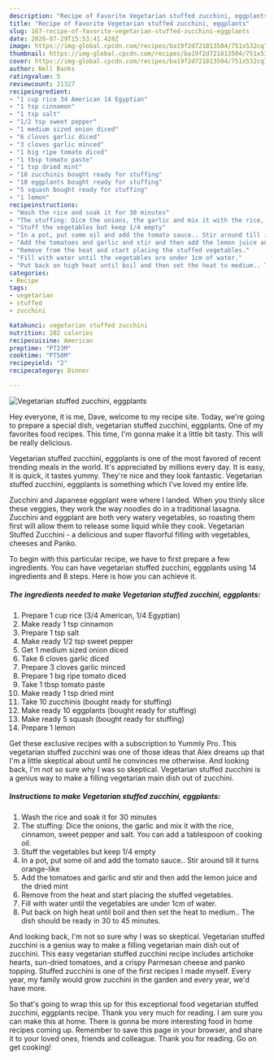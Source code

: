 ```yaml
---
description: "Recipe of Favorite Vegetarian stuffed zucchini, eggplants"
title: "Recipe of Favorite Vegetarian stuffed zucchini, eggplants"
slug: 167-recipe-of-favorite-vegetarian-stuffed-zucchini-eggplants
date: 2020-07-29T15:53:41.428Z
image: https://img-global.cpcdn.com/recipes/ba19f2d721813504/751x532cq70/vegetarian-stuffed-zucchini-eggplants-recipe-main-photo.jpg
thumbnail: https://img-global.cpcdn.com/recipes/ba19f2d721813504/751x532cq70/vegetarian-stuffed-zucchini-eggplants-recipe-main-photo.jpg
cover: https://img-global.cpcdn.com/recipes/ba19f2d721813504/751x532cq70/vegetarian-stuffed-zucchini-eggplants-recipe-main-photo.jpg
author: Nell Banks
ratingvalue: 5
reviewcount: 21327
recipeingredient:
- "1 cup rice 34 American 14 Egyptian"
- "1 tsp cinnamon"
- "1 tsp salt"
- "1/2 tsp sweet pepper"
- "1 medium sized onion diced"
- "6 cloves garlic diced"
- "3 cloves garlic minced"
- "1 big ripe tomato diced"
- "1 tbsp tomato paste"
- "1 tsp dried mint"
- "10 zucchinis bought ready for stuffing"
- "10 eggplants bought ready for stuffing"
- "5 squash bought ready for stuffing"
- "1 lemon"
recipeinstructions:
- "Wash the rice and soak it for 30 minutes"
- "The stuffing: Dice the onions, the garlic and mix it with the rice, cinnamon, sweet pepper and salt. You can add a tablespoon of cooking oil."
- "Stuff the vegetables but keep 1/4 empty"
- "In a pot, put some oil and add the tomato sauce.. Stir around till it turns orange-like"
- "Add the tomatoes and garlic and stir and then add the lemon juice and the dried mint"
- "Remove from the heat and start placing the stuffed vegetables."
- "Fill with water until the vegetables are under 1cm of water."
- "Put back on high heat until boil and then set the heat to medium.. The dish should be ready in 30 to 45 minutes."
categories:
- Recipe
tags:
- vegetarian
- stuffed
- zucchini

katakunci: vegetarian stuffed zucchini 
nutrition: 202 calories
recipecuisine: American
preptime: "PT23M"
cooktime: "PT58M"
recipeyield: "2"
recipecategory: Dinner

---
```



![Vegetarian stuffed zucchini, eggplants](https://img-global.cpcdn.com/recipes/ba19f2d721813504/751x532cq70/vegetarian-stuffed-zucchini-eggplants-recipe-main-photo.jpg)

Hey everyone, it is me, Dave, welcome to my recipe site. Today, we're going to prepare a special dish, vegetarian stuffed zucchini, eggplants. One of my favorites food recipes. This time, I'm gonna make it a little bit tasty. This will be really delicious.

Vegetarian stuffed zucchini, eggplants is one of the most favored of recent trending meals in the world. It's appreciated by millions every day. It is easy, it is quick, it tastes yummy. They're nice and they look fantastic. Vegetarian stuffed zucchini, eggplants is something which I've loved my entire life.

Zucchini and Japanese eggplant were where I landed. When you thinly slice these veggies, they work the way noodles do in a traditional lasagna. Zucchini and eggplant are both very watery vegetables, so roasting them first will allow them to release some liquid while they cook. Vegetarian Stuffed Zucchini - a delicious and super flavorful filling with vegetables, cheeses and Panko.


To begin with this particular recipe, we have to first prepare a few ingredients. You can have vegetarian stuffed zucchini, eggplants using 14 ingredients and 8 steps. Here is how you can achieve it.

<!--inarticleads1-->

##### The ingredients needed to make Vegetarian stuffed zucchini, eggplants:

1. Prepare 1 cup rice (3/4 American, 1/4 Egyptian)
1. Make ready 1 tsp cinnamon
1. Prepare 1 tsp salt
1. Make ready 1/2 tsp sweet pepper
1. Get 1 medium sized onion diced
1. Take 6 cloves garlic diced
1. Prepare 3 cloves garlic minced
1. Prepare 1 big ripe tomato diced
1. Take 1 tbsp tomato paste
1. Make ready 1 tsp dried mint
1. Take 10 zucchinis (bought ready for stuffing)
1. Make ready 10 eggplants (bought ready for stuffing)
1. Make ready 5 squash (bought ready for stuffing)
1. Prepare 1 lemon


Get these exclusive recipes with a subscription to Yummly Pro. This vegetarian stuffed zucchini was one of those ideas that Alex dreams up that I&#39;m a little skeptical about until he convinces me otherwise. And looking back, I&#39;m not so sure why I was so skeptical. Vegetarian stuffed zucchini is a genius way to make a filling vegetarian main dish out of zucchini. 

<!--inarticleads2-->

##### Instructions to make Vegetarian stuffed zucchini, eggplants:

1. Wash the rice and soak it for 30 minutes
1. The stuffing: Dice the onions, the garlic and mix it with the rice, cinnamon, sweet pepper and salt. You can add a tablespoon of cooking oil.
1. Stuff the vegetables but keep 1/4 empty
1. In a pot, put some oil and add the tomato sauce.. Stir around till it turns orange-like
1. Add the tomatoes and garlic and stir and then add the lemon juice and the dried mint
1. Remove from the heat and start placing the stuffed vegetables.
1. Fill with water until the vegetables are under 1cm of water.
1. Put back on high heat until boil and then set the heat to medium.. The dish should be ready in 30 to 45 minutes.


And looking back, I&#39;m not so sure why I was so skeptical. Vegetarian stuffed zucchini is a genius way to make a filling vegetarian main dish out of zucchini. This easy vegetarian stuffed zucchini recipe includes artichoke hearts, sun-dried tomatoes, and a crispy Parmesan cheese and panko topping. Stuffed zucchini is one of the first recipes I made myself. Every year, my family would grow zucchini in the garden and every year, we&#39;d have more. 

So that's going to wrap this up for this exceptional food vegetarian stuffed zucchini, eggplants recipe. Thank you very much for reading. I am sure you can make this at home. There is gonna be more interesting food in home recipes coming up. Remember to save this page in your browser, and share it to your loved ones, friends and colleague. Thank you for reading. Go on get cooking!
